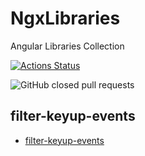 # NgxLibraries

Angular Libraries Collection

[![Actions Status](https://github.com/swfz/ngx-libraries/workflows/build/badge.svg)](https://github.com/swfz/ngx-libraries/actions)

![GitHub closed pull requests](https://img.shields.io/github/issues-pr-closed/swfz/ngx-libraries.svg?color=blue&style=popout)


## filter-keyup-events

- [filter-keyup-events](https://github.com/swfz/ngx-libraries/tree/master/projects/filter-keyup-events)

